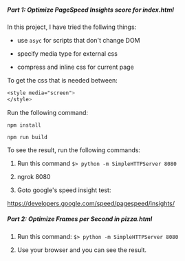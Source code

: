 ##### Part 1: Optimize PageSpeed Insights score for index.html
In this project, I have tried the follwing things:

- use `asyc` for scripts that don't change DOM

- specify media type for external css

- compress and inline css for current page

To get the css that is needed between:

```css
<style media="screen">
</style>
```

Run the following command:

`npm install`

`npm run build`

To see the result, run the following commands:
1. Run this command
`$> python -m SimpleHTTPServer 8080`

2. ngrok 8080

3. Goto google's speed insight test:

https://developers.google.com/speed/pagespeed/insights/

##### Part 2: Optimize Frames per Second in pizza.html

1. Run this command:
`$> python -m SimpleHTTPServer 8080`

2. Use your browser and you can see the result.
